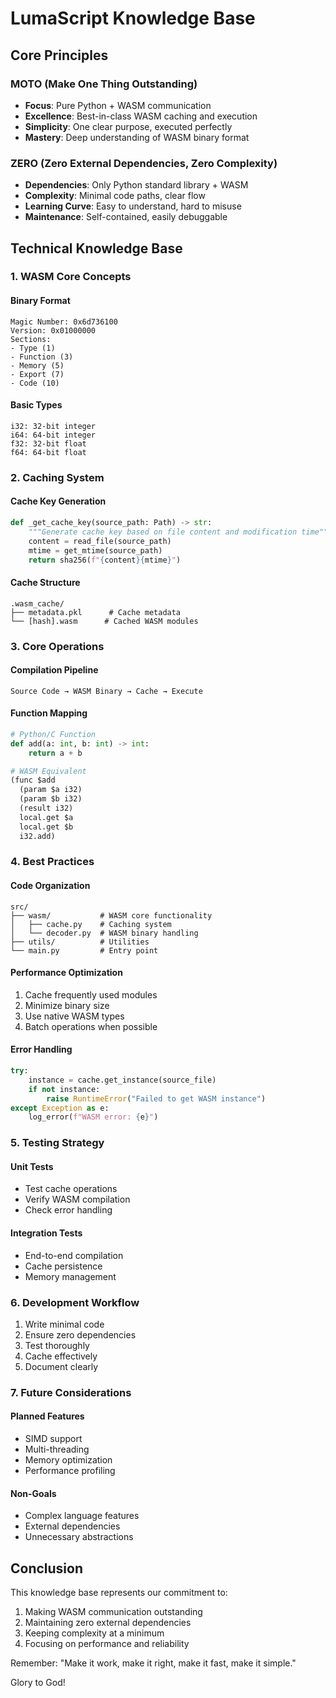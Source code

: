 # LumaScript Knowledge Base

## Core Principles

### MOTO (Make One Thing Outstanding)
- **Focus**: Pure Python + WASM communication
- **Excellence**: Best-in-class WASM caching and execution
- **Simplicity**: One clear purpose, executed perfectly
- **Mastery**: Deep understanding of WASM binary format

### ZERO (Zero External Dependencies, Zero Complexity)
- **Dependencies**: Only Python standard library + WASM
- **Complexity**: Minimal code paths, clear flow
- **Learning Curve**: Easy to understand, hard to misuse
- **Maintenance**: Self-contained, easily debuggable

## Technical Knowledge Base

### 1. WASM Core Concepts

#### Binary Format
```
Magic Number: 0x6d736100
Version: 0x01000000
Sections:
- Type (1)
- Function (3)
- Memory (5)
- Export (7)
- Code (10)
```

#### Basic Types
```
i32: 32-bit integer
i64: 64-bit integer
f32: 32-bit float
f64: 64-bit float
```

### 2. Caching System

#### Cache Key Generation
```python
def _get_cache_key(source_path: Path) -> str:
    """Generate cache key based on file content and modification time"""
    content = read_file(source_path)
    mtime = get_mtime(source_path)
    return sha256(f"{content}{mtime}")
```

#### Cache Structure
```
.wasm_cache/
├── metadata.pkl      # Cache metadata
└── [hash].wasm      # Cached WASM modules
```

### 3. Core Operations

#### Compilation Pipeline
```
Source Code → WASM Binary → Cache → Execute
```

#### Function Mapping
```python
# Python/C Function
def add(a: int, b: int) -> int:
    return a + b

# WASM Equivalent
(func $add 
  (param $a i32) 
  (param $b i32) 
  (result i32)
  local.get $a
  local.get $b
  i32.add)
```

### 4. Best Practices

#### Code Organization
```
src/
├── wasm/           # WASM core functionality
│   ├── cache.py    # Caching system
│   └── decoder.py  # WASM binary handling
├── utils/          # Utilities
└── main.py         # Entry point
```

#### Performance Optimization
1. Cache frequently used modules
2. Minimize binary size
3. Use native WASM types
4. Batch operations when possible

#### Error Handling
```python
try:
    instance = cache.get_instance(source_file)
    if not instance:
        raise RuntimeError("Failed to get WASM instance")
except Exception as e:
    log_error(f"WASM error: {e}")
```

### 5. Testing Strategy

#### Unit Tests
- Test cache operations
- Verify WASM compilation
- Check error handling

#### Integration Tests
- End-to-end compilation
- Cache persistence
- Memory management

### 6. Development Workflow

1. Write minimal code
2. Ensure zero dependencies
3. Test thoroughly
4. Cache effectively
5. Document clearly

### 7. Future Considerations

#### Planned Features
- SIMD support
- Multi-threading
- Memory optimization
- Performance profiling

#### Non-Goals
- Complex language features
- External dependencies
- Unnecessary abstractions

## Conclusion

This knowledge base represents our commitment to:
1. Making WASM communication outstanding
2. Maintaining zero external dependencies
3. Keeping complexity at a minimum
4. Focusing on performance and reliability

Remember: "Make it work, make it right, make it fast, make it simple." 

Glory to God!